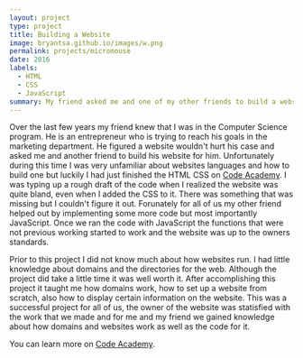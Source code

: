 ```yaml
---
layout: project
type: project
title: Building a Website
image: bryantsa.github.io/images/w.png
permalink: projects/micromouse
date: 2016
labels:
  - HTML
  - CSS
  - JavaScript
summary: My friend asked me and one of my other friends to build a website for him.
---
```


Over the last few years my friend knew that I was in the Computer Science program. He is an entrepreneur who is trying to reach his goals in the marketing department. He figured a website wouldn't hurt his case and asked me and another friend to build his website for him. Unfortunately during this time I was very unfamiliar about websites languages and how to build one but luckily I had just finished the HTML CSS on <a href = "www.codeacademy.com">Code Academy</a>. I was typing up a rough draft of the code when I realized the website was quite bland, even when I added the CSS to it. There was something that was missing but I couldn't figure it out. Forunately for all of us my other friend helped out by implementing some more code but most importantly JavaScript. Once we ran the code with JavaScript the functions that were not previous working started to work and the website was up to the owners standards.

Prior to this project I did not know much about how websites run. I had little knowledge about domains and the directories for the web. Although the project did take a little time it was well worth it. After accomplishing this project it taught me how domains work, how to set up a website from scratch, also how to display certain information on the website. This was a successful project for all of us, the owner of the website was statisfied with the work that we made and for me and my friend we gained knowledge about how domains and websites work as well as the code for it.

You can learn more on [Code Academy](http://www.codeacademy.com).



